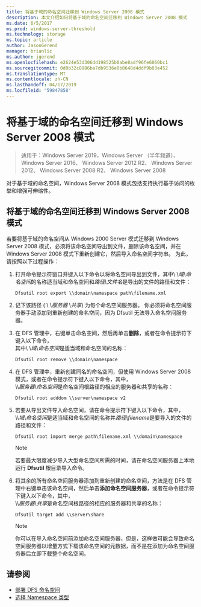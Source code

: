 ```yaml
---
title: 将基于域的命名空间迁移到 Windows Server 2008 模式
description: 本文介绍如何将基于域的命名空间迁移到 Windows Server 2008 模式
ms.date: 6/5/2017
ms.prod: windows-server-threshold
ms.technology: storage
ms.topic: article
author: JasonGerend
manager: brianlic
ms.author: jgerend
ms.openlocfilehash: e2624e53d306dd198525b0abe8adf96fe6060bc1
ms.sourcegitcommit: 0d0b32c8986ba7db9536e0b8648d4ddf9b03e452
ms.translationtype: MT
ms.contentlocale: zh-CN
ms.lasthandoff: 04/17/2019
ms.locfileid: "59847858"
---
```

# <a name="migrate-a-domain-based-namespace-to-windows-server-2008-mode"></a>将基于域的命名空间迁移到 Windows Server 2008 模式

> 适用于：Windows Server 2019，Windows Server （半年频道）、 Windows Server 2016、 Windows Server 2012 R2、 Windows Server 2012、 Windows Server 2008 R2、 Windows Server 2008

对于基于域的命名空间，Windows Server 2008 模式包括支持执行基于访问的枚举和增强可伸缩性。

## <a name="to-migrate-a-domain-based-namespace-to-windows-server-2008-mode"></a>将基于域的命名空间迁移到 Windows Server 2008 模式

若要将基于域的命名空间从 Windows 2000 Server 模式迁移到 Windows Server 2008 模式，必须将该命名空间导出到文件，删除该命名空间，并在 Windows Server 2008 模式下重新创建它，然后导入命名空间字符串。 为此，请按照以下过程操作：

1.  打开命令提示符窗口并键入以下命令以将命名空间导出到文件，其中\\ \\*域*\\*命名空间*的名称适当域和命名空间和*路径\\文件名*是导出的文件的路径和文件：
     ```
     Dfsutil root export \\domain\namespace path\filename.xml 
     ```
2.  记下该路径 ( \\ \\*服务器* \\*共享*) 为每个命名空间服务器。 你必须将命名空间服务器手动添加到重新创建的命名空间，因为 Dfsutil 无法导入命名空间服务器。
3.  在 DFS 管理中，右键单击命名空间，然后再单击**删除**，或者在命令提示符下键入以下命令， <br /> 其中\\ \\*域*\\*命名空间*是适当域和命名空间的名称：
     ```
     Dfsutil root remove \\domain\namespace
     ```
4.  在 DFS 管理中，重新创建同名的命名空间，但使用 Windows Server 2008 模式，或者在命令提示符下键入以下命令，其中， <br /> \\\\*服务器*\\*命名空间*是命名空间根路径的相应的服务器和共享的名称：
     ```
     Dfsutil root adddom \\server\namespace v2
     ```
5.  若要从导出文件导入命名空间，请在命令提示符下键入以下命令，其中， <br /> \\\\*域*\\*命名空间*是适当域和命名空间的名称并*路径\\filename*是要导入的文件的路径和文件：
     ```
     Dfsutil root import merge path\filename.xml \\domain\namespace
     ```

    > [!NOTE]
    > 若要最大限度减少导入大型命名空间所需的时间，请在命名空间服务器上本地运行 **Dfsutil** 根目录导入命令。
6.  将其余的所有命名空间服务器添加到重新创建的命名空间，方法是在 DFS 管理中右键单击该命名空间，然后单击**添加命名空间服务器**，或者在命令提示符下键入以下命令，其中， <br /> \\\\*服务器*\\*共享*是命名空间根路径的相应的服务器和共享的名称：
     ```
     Dfsutil target add \\server\share 
     ```

    > [!NOTE]
    > 你可以在导入命名空间前添加命名空间服务器，但是，这样做可能会导致命名空间服务器以增量方式下载该命名空间的元数据，而不是在添加为命名空间服务器后立即下载整个命名空间。

## <a name="see-also"></a>请参阅
-   [部署 DFS 命名空间](deploying-dfs-namespaces.md)
-   [选择 Namespace 类型](choose-a-namespace-type.md)